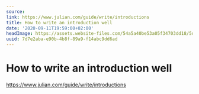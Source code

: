 ```yaml
---
source:
link: https://www.julian.com/guide/write/introductions
title: How to write an introduction well
date: '2020-09-11T19:59:00+02:00'
headImage: https://assets.website-files.com/54a5a40be53a05f34703dd18/5d3612c1918b28e348b1b374_writing%20opengraph.jpg
uuid: 7d7e2aba-e90b-4b8f-89a9-f14abc9dd6ad
---
```


# How to write an introduction well
https://www.julian.com/guide/write/introductions